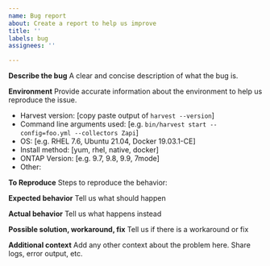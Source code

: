 ```yaml
---
name: Bug report
about: Create a report to help us improve
title: ''
labels: bug
assignees: ''

---
```


**Describe the bug**
A clear and concise description of what the bug is.

**Environment**
Provide accurate information about the environment to help us reproduce the issue.

- Harvest version: [copy paste output of `harvest --version`]
- Command line arguments used: [e.g. `bin/harvest start --config=foo.yml --collectors Zapi`]
- OS: [e.g. RHEL 7.6, Ubuntu 21.04, Docker 19.03.1-CE]
- Install method: [yum, rhel, native, docker]
- ONTAP Version: [e.g. 9.7, 9.8, 9.9, 7mode]
- Other:

**To Reproduce**
Steps to reproduce the behavior:

**Expected behavior**
Tell us what should happen

**Actual behavior**
Tell us what happens instead

**Possible solution, workaround, fix**
Tell us if there is a workaround or fix

**Additional context**
Add any other context about the problem here. Share logs, error output, etc.
